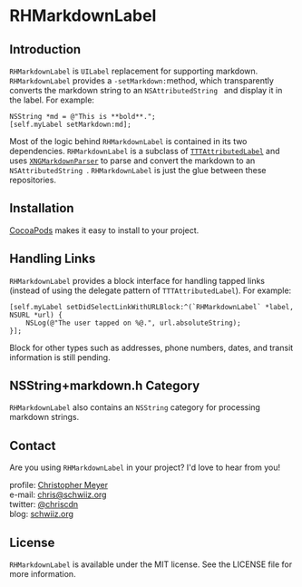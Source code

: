 # RHMarkdownLabel

## Introduction

`RHMarkdownLabel` is `UILabel` replacement for supporting markdown.  `RHMarkdownLabel` provides a `-setMarkdown:`method, which transparently converts the markdown string to an `NSAttributedString ` and display it in the label. For example:

	NSString *md = @"This is **bold**.";
	[self.myLabel setMarkdown:md];

Most of the logic behind `RHMarkdownLabel` is contained in its two dependencies.  `RHMarkdownLabel` is a subclass of [`TTTAttributedLabel`](https://github.com/TTTAttributedLabel/TTTAttributedLabel) and uses [`XNGMarkdownParser`](https://github.com/xing/XNGMarkdownParser)
to parse and convert the markdown to an `NSAttributedString `.  `RHMarkdownLabel` is just the glue between these repositories.

## Installation

[CocoaPods](https://cocoapods.org/) makes it easy to install to your project.  

## Handling Links

`RHMarkdownLabel` provides a block interface for handling tapped links (instead of using the delegate pattern of `TTTAttributedLabel`).  For example:

	[self.myLabel setDidSelectLinkWithURLBlock:^(`RHMarkdownLabel` *label, NSURL *url) {
		NSLog(@"The user tapped on %@.", url.absoluteString);
	}];
	
Block for other types such as addresses, phone numbers, dates, and transit information is still pending.
	
## NSString+markdown.h Category

`RHMarkdownLabel` also contains an `NSString` category for processing markdown strings.
	
## Contact

Are you using `RHMarkdownLabel` in your project?  I'd love to hear from you!

profile: [Christopher Meyer](https://github.com/chriscdn)  
e-mail: [chris@schwiiz.org](mailto:chris@schwiiz.org)  
twitter: [@chriscdn](https://twitter.com/chriscdn)  
blog: [schwiiz.org](http://schwiiz.org/)

## License

`RHMarkdownLabel` is available under the MIT license. See the LICENSE file for more information.